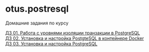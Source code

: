 # otus.postresql

Домашние задания по курсу


[ДЗ 01. Работа с уровнями изоляции транзакции в PostgreSQL](https://github.com/BerdnikovAE/otus.postgresql/tree/main/01) <br>
[ДЗ 02. Установка и настройка PostgteSQL в контейнере Docker](https://github.com/BerdnikovAE/otus.postgresql/tree/main/02) <br>
[ДЗ 03. Установка и настройка PostgreSQL](https://github.com/BerdnikovAE/otus.postgresql/tree/main/03) <br>



